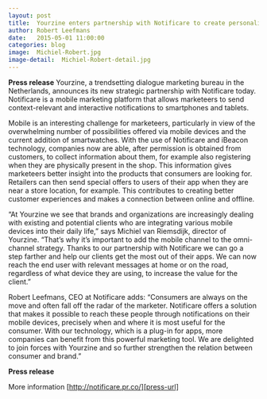 ```yaml
---
layout: post
title:  Yourzine enters partnership with Notificare to create personalized campaigns on mobile devices
author: Robert Leefmans
date:   2015-05-01 11:00:00
categories: blog
image:  Michiel-Robert.jpg
image-detail:  Michiel-Robert-detail.jpg
---
```

**Press release** Yourzine, a trendsetting dialogue marketing bureau in the Netherlands, announces its new strategic partnership with Notificare today. Notificare is a mobile marketing platform that allows marketeers to send context-relevant and interactive notifications to smartphones and tablets.

Mobile is an interesting challenge for marketeers, particularly in view of the overwhelming number of possibilities offered via mobile devices and the current addition of smartwatches. With the use of Notificare and iBeacon technology, companies now are able, after permission is obtained from customers, to collect information about them, for example also registering when they are physically present in the shop. This information gives marketeers better insight into the products that consumers are looking for. Retailers can then send special offers to users of their app when they are near a store location, for example. This contributes to creating better customer experiences and makes a connection between online and offline.

“At Yourzine we see that brands and organizations are increasingly dealing with existing and potential clients who are integrating various mobile devices into their daily life,” says Michiel van Riemsdijk, director of Yourzine. “That’s why it’s important to add the mobile channel to the omni-channel strategy. Thanks to our partnership with Notificare we can go a step farther and help our clients get the most out of their apps. We can now reach the end user with relevant messages at home or on the road, regardless of what device they are using, to increase the value for the client.”

Robert Leefmans, CEO at Notificare adds: “Consumers are always on the move and often fall off the radar of the marketer. Notificare offers a solution that makes it possible to reach these people through notifications on their mobile devices, precisely when and where it is most useful for the consumer. With our technology, which is a plug-in for apps, more companies can benefit from this powerful marketing tool. We are delighted to join forces with Yourzine and so further strengthen the relation between consumer and brand.”


**Press release**

More information [http://notificare.pr.co/][press-url]

[press-url]: http://notificare.pr.co/
